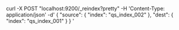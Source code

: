 curl -X POST "localhost:9200/_reindex?pretty" -H 'Content-Type: application/json' -d'
{
  "source": {
    "index": "qs_index_002"
  },
  "dest": {
    "index": "qs_index_001"
  }
}
'